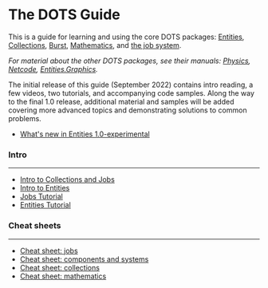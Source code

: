 # The DOTS Guide

This is a guide for learning and using the core DOTS packages: [Entities](https://docs.unity3d.com/Packages/com.unity.entities@latest/), [Collections](https://docs.unity3d.com/Packages/com.unity.collections@latest/), [Burst](https://docs.unity3d.com/Packages/com.unity.burst@latest/), [Mathematics](https://docs.unity3d.com/Packages/com.unity.mathematics@latest/), and [the job system](https://docs.unity3d.com/Manual/JobSystem.html). 

*For material about the other DOTS packages, see their manuals: [Physics](https://docs.unity3d.com/Packages/com.unity.physics@latest/), [Netcode](https://docs.unity3d.com/Packages/com.unity.netcode@latest/), [Entities.Graphics](https://docs.unity3d.com/Packages/com.unity.entities.graphics@latest/).*

The initial release of this guide (September 2022) contains intro reading, a few videos, two tutorials, and accompanying code samples. Along the way to the final 1.0 release, additional material and samples will be added covering more advanced topics and demonstrating solutions to common problems.

- [What's new in Entities 1.0-experimental](./whats-new.md)

### Intro
---
- [Intro to Collections and Jobs](./intro/intro-jobs.md)
- [Intro to Entities](./intro/intro-entities.md)
- [Jobs Tutorial](./jobs_tutorial/jobs_tutorial.md)
- [Entities Tutorial](https://github.com/Unity-Technologies/dots-tutorial)


### Cheat sheets
---

- [Cheat sheet: jobs](./cheatsheet/jobs.md)
- [Cheat sheet: components and systems](./cheatsheet/components_systems.md)
- [Cheat sheet: collections](./cheatsheet/collections.md)
- [Cheat sheet: mathematics](./cheatsheet/mathematics.md)





